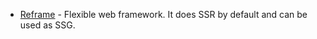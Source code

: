  - [Reframe](https://github.com/reframejs/reframe#readme) - Flexible web framework. It does SSR by default and can be used as SSG.
